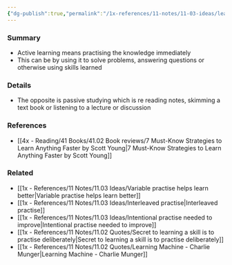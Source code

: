 ```yaml
---
{"dg-publish":true,"permalink":"/1x-references/11-notes/11-03-ideas/learn-actively-more-effective-than-passive-learning/","title":"Learn actively more effective than passive learning","noteIcon":""}
---
```



### Summary
- Active learning means practising the knowledge immediately
- This can be by using it to solve problems, answering questions or otherwise using skills learned

### Details
- The opposite is passive studying which is re reading notes, skimming a text book or listening to a lecture or discussion

### References
- [[4x - Reading/41 Books/41.02 Book reviews/7 Must-Know Strategies to Learn Anything Faster by Scott Young\|7 Must-Know Strategies to Learn Anything Faster by Scott Young]]

### Related
- [[1x - References/11 Notes/11.03 Ideas/Variable practise helps learn better\|Variable practise helps learn better]]
- [[1x - References/11 Notes/11.03 Ideas/Interleaved practise\|Interleaved practise]]
- [[1x - References/11 Notes/11.03 Ideas/Intentional practise needed to improve\|Intentional practise needed to improve]]
- [[1x - References/11 Notes/11.02 Quotes/Secret to learning a skill is to practise deliberately\|Secret to learning a skill is to practise deliberately]]
- [[1x - References/11 Notes/11.02 Quotes/Learning Machine - Charlie Munger\|Learning Machine - Charlie Munger]]
